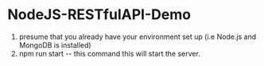 # NodeJS-RESTfulAPI-Demo

1. presume that you already have your environment set up (i.e Node.js and MongoDB is installed)
2. npm run start -- this command this will start the server.
